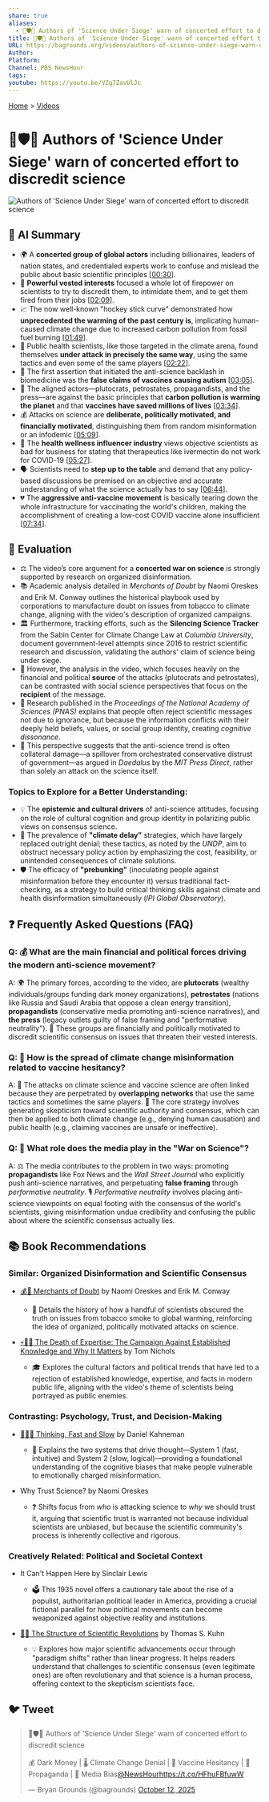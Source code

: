 ```yaml
---
share: true
aliases:
  - 🔬🛡️🤥 Authors of 'Science Under Siege' warn of concerted effort to discredit science
title: 🔬🛡️🤥 Authors of 'Science Under Siege' warn of concerted effort to discredit science
URL: https://bagrounds.org/videos/authors-of-science-under-siege-warn-of-concerted-effort-to-discredit-science
Author:
Platform:
Channel: PBS NewsHour
tags:
youtube: https://youtu.be/VZq7ZavUlJc
---
```

[Home](../index.md) > [Videos](./index.md)  
# 🔬🛡️🤥 Authors of 'Science Under Siege' warn of concerted effort to discredit science  
![Authors of 'Science Under Siege' warn of concerted effort to discredit science](https://youtu.be/VZq7ZavUlJc)  
  
## 🤖 AI Summary  
  
- 🌍 A **concerted group of global actors** including billionaires, leaders of nation states, and credentialed experts work to confuse and mislead the public about basic scientific principles \[[00:30](http://www.youtube.com/watch?v=VZq7ZavUlJc&t=30)].  
- 🚨 **Powerful vested interests** focused a whole lot of firepower on scientists to try to discredit them, to intimidate them, and to get them fired from their jobs \[[02:09](http://www.youtube.com/watch?v=VZq7ZavUlJc&t=129)].  
- 📈 The now well-known "hockey stick curve" demonstrated how **unprecedented the warming of the past century is**, implicating human-caused climate change due to increased carbon pollution from fossil fuel burning \[[01:49](http://www.youtube.com/watch?v=VZq7ZavUlJc&t=109)].  
- 💉 Public health scientists, like those targeted in the climate arena, found themselves **under attack in precisely the same way**, using the same tactics and even some of the same players \[[02:22](http://www.youtube.com/watch?v=VZq7ZavUlJc&t=142)].  
- 🚫 The first assertion that initiated the anti-science backlash in biomedicine was the **false claims of vaccines causing autism** \[[03:05](http://www.youtube.com/watch?v=VZq7ZavUlJc&t=185)].  
- 🧮 The aligned actors—plutocrats, petrostates, propagandists, and the press—are against the basic principles that **carbon pollution is warming the planet** and that **vaccines have saved millions of lives** \[[03:34](http://www.youtube.com/watch?v=VZq7ZavUlJc&t=214)].  
- 💰 Attacks on science are **deliberate, politically motivated, and financially motivated**, distinguishing them from random misinformation or an infodemic \[[05:09](http://www.youtube.com/watch?v=VZq7ZavUlJc&t=309)].  
- 💊 The **health wellness influencer industry** views objective scientists as bad for business for stating that therapeutics like ivermectin do not work for COVID-19 \[[05:27](http://www.youtube.com/watch?v=VZq7ZavUlJc&t=327)].  
- 🗣️ Scientists need to **step up to the table** and demand that any policy-based discussions be premised on an objective and accurate understanding of what the science actually has to say \[[06:44](http://www.youtube.com/watch?v=VZq7ZavUlJc&t=404)].  
- 💔 The **aggressive anti-vaccine movement** is basically tearing down the whole infrastructure for vaccinating the world's children, making the accomplishment of creating a low-cost COVID vaccine alone insufficient \[[07:34](http://www.youtube.com/watch?v=VZq7ZavUlJc&t=454)].  
  
## 🤔 Evaluation  
  
- ⚖️ The video’s core argument for a **concerted war on science** is strongly supported by research on organized disinformation.  
- 📚 Academic analysis detailed in _Merchants of Doubt_ by Naomi Oreskes and Erik M. Conway outlines the historical playbook used by corporations to manufacture doubt on issues from tobacco to climate change, aligning with the video's description of organized campaigns.  
- 🏛️ Furthermore, tracking efforts, such as the **Silencing Science Tracker** from the Sabin Center for Climate Change Law at _Columbia University_, document government-level attempts since 2016 to restrict scientific research and discussion, validating the authors' claim of science being under siege.  
- 👥 However, the analysis in the video, which focuses heavily on the financial and political **source** of the attacks (plutocrats and petrostates), can be contrasted with social science perspectives that focus on the **recipient** of the message.  
- 🧠 Research published in the _Proceedings of the National Academy of Sciences (PNAS)_ explains that people often reject scientific messages not due to ignorance, but because the information conflicts with their deeply held beliefs, values, or social group identity, creating _cognitive dissonance_.  
- 🎯 This perspective suggests that the anti-science trend is often collateral damage—a spillover from orchestrated conservative distrust of government—as argued in _Daedalus_ by the _MIT Press Direct_, rather than solely an attack on the science itself.  
  
### **Topics to Explore for a Better Understanding:**  
  
- 💡 The **epistemic and cultural drivers** of anti-science attitudes, focusing on the role of cultural cognition and group identity in polarizing public views on consensus science.  
- 🐢 The prevalence of **"climate delay"** strategies, which have largely replaced outright denial; these tactics, as noted by the _UNDP_, aim to obstruct necessary policy action by emphasizing the cost, feasibility, or unintended consequences of climate solutions.  
- 🛡️ The efficacy of **"prebunking"** (inoculating people against misinformation before they encounter it) versus traditional fact-checking, as a strategy to build critical thinking skills against climate and health disinformation simultaneously (_IPI Global Observatory_).  
  
## ❓ Frequently Asked Questions (FAQ)  
  
### Q: 💰 What are the main financial and political forces driving the modern anti-science movement?  
  
A: 🌍 The primary forces, according to the video, are **plutocrats** (wealthy individuals/groups funding dark money organizations), **petrostates** (nations like Russia and Saudi Arabia that oppose a clean energy transition), **propagandists** (conservative media promoting anti-science narratives), and **the press** (legacy outlets guilty of false framing and "performative neutrality"). 🎯 These groups are financially and politically motivated to discredit scientific consensus on issues that threaten their vested interests.  
  
### Q: 🤝 How is the spread of climate change misinformation related to vaccine hesitancy?  
  
A: 🔗 The attacks on climate science and vaccine science are often linked because they are perpetrated by **overlapping networks** that use the same tactics and sometimes the same players. 📣 The core strategy involves generating skepticism toward scientific authority and consensus, which can then be applied to both climate change (e.g., denying human causation) and public health (e.g., claiming vaccines are unsafe or ineffective).  
  
### Q: 📰 What role does the media play in the "War on Science"?  
  
A: ⚖️ The media contributes to the problem in two ways: promoting **propagandists** like Fox News and the _Wall Street Journal_ who explicitly push anti-science narratives, and perpetuating **false framing** through _performative neutrality_. 🎙️ _Performative neutrality_ involves placing anti-science viewpoints on equal footing with the consensus of the world's scientists, giving misinformation undue credibility and confusing the public about where the scientific consensus actually lies.  
  
## 📚 Book Recommendations  
  
### **Similar: Organized Disinformation and Scientific Consensus**  
  
- [💰🤥 Merchants of Doubt](../books/merchants-of-doubt.md) by Naomi Oreskes and Erik M. Conway  
    - 🔬 Details the history of how a handful of scientists obscured the truth on issues from tobacco smoke to global warming, reinforcing the idea of organized, politically motivated attacks on science.  
  
- [💀👨‍🏫 The Death of Expertise: The Campaign Against Established Knowledge and Why It Matters](../books/the-death-of-expertise-the-campaign-against-established-knowledge-and-why-it-matters.md) by Tom Nichols  
    - 🎓 Explores the cultural factors and political trends that have led to a rejection of established knowledge, expertise, and facts in modern public life, aligning with the video's theme of scientists being portrayed as public enemies.  
  
### **Contrasting: Psychology, Trust, and Decision-Making**  
  
- [🤔🐇🐢 Thinking, Fast and Slow](../books/thinking-fast-and-slow.md) by Daniel Kahneman  
    - 🧠 Explains the two systems that drive thought—System 1 (fast, intuitive) and System 2 (slow, logical)—providing a foundational understanding of the cognitive biases that make people vulnerable to emotionally charged misinformation.  
  
- Why Trust Science? by Naomi Oreskes  
    - ❓ Shifts focus from _who_ is attacking science to _why_ we should trust it, arguing that scientific trust is warranted not because individual scientists are unbiased, but because the scientific community's process is inherently collective and rigorous.  
  
### **Creatively Related: Political and Societal Context**  
  
- It Can't Happen Here by Sinclair Lewis  
    - 🗳️ This 1935 novel offers a cautionary tale about the rise of a populist, authoritarian political leader in America, providing a crucial fictional parallel for how political movements can become weaponized against objective reality and institutions.  
  
- [🔬🔄 The Structure of Scientific Revolutions](../books/the-structure-of-scientific-revolutions.md) by Thomas S. Kuhn  
    - 💡 Explores how major scientific advancements occur through "paradigm shifts" rather than linear progress. It helps readers understand that challenges to scientific consensus (even legitimate ones) are often revolutionary and that science is a human process, offering context to the skepticism scientists face.  
  
## 🐦 Tweet  
<blockquote class="twitter-tweet" data-theme="dark"><p lang="en" dir="ltr">🔬🛡️🤥 Authors of &#39;Science Under Siege&#39; warn of concerted effort to discredit science<br><br>💰 Dark Money | 🌡️ Climate Change Denial | 💉 Vaccine Hesitancy | 📣 Propaganda | 📰 Media Bias<a href="https://twitter.com/NewsHour?ref_src=twsrc%5Etfw">@NewsHour</a><a href="https://t.co/HFhuFBfuwW">https://t.co/HFhuFBfuwW</a></p>&mdash; Bryan Grounds (@bagrounds) <a href="https://twitter.com/bagrounds/status/1977164250641842342?ref_src=twsrc%5Etfw">October 12, 2025</a></blockquote> <script async src="https://platform.twitter.com/widgets.js" charset="utf-8"></script>